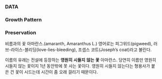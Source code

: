 ### DATA
### Growth Pattern
### Preservation

비름과의 꽃 아마란스.(amaranth, Amaranthus L.) 영어로는 피그위드(pigweed), 러브-라이스-블리딩(love-lies-bleeding), 조셉스 코트(Joseph’s coat)라고 불린다.

이름의 유래는 전설에 등장하는 **영원히** **시들지** **않는** **꽃** 아마란스. 당연히 이름만 영원히 시들지 않는 꽃이지 1년 동안밖에 못 사는 꽃이다. 영원히 시들지 않는다는 형용사가 붙은 건 꽃이 시드는데 시간이 좀 오래 걸리기 때문이다.